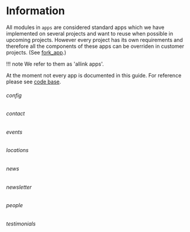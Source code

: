 # Information

All modules in <code>apps</code> are considered standard apps which we have implemented on several projects and want to reuse when possible in upcoming projects. However every project has its own requirements and therefore all the components of these apps can be overriden in customer projects. (See [fork_app](../client/fork_app.md).)

!!! note
    We refer to them as 'allink apps'.


At the moment not every app is documented in this guide. For reference please see [code base](https://github.com/allink/allink-core/tree/v1.0.x/allink_core/apps).

###### config
###### contact
###### events
###### locations
###### news
###### newsletter
###### people
###### testimonials